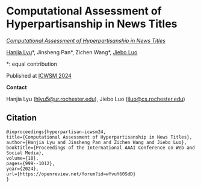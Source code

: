 # Computational Assessment of Hyperpartisanship in News Titles

[*Computational Assessment of Hyperpartisanship in News Titles*](https://arxiv.org/abs/2301.06270)

[Hanjia Lyu](https://brucelyu17.github.io/)\*, Jinsheng Pan\*, Zichen Wang\*, [Jiebo Luo](https://www.cs.rochester.edu/u/jluo/)  

*: equal contribution

Published at [ICWSM 2024](https://www.icwsm.org/2024/index.html/)

**Contact**

Hanjia Lyu (hlyu5@ur.rochester.edu), Jiebo Luo (jluo@cs.rochester.edu)


## Citation
```
@inproceedings{hyperpartisan-icwsm24,
title={Computational Assessment of Hyperpartisanship in News Titles},
author={Hanjia Lyu and Jinsheng Pan and Zichen Wang and Jiebo Luo},
booktitle={Proceedings of the International AAAI Conference on Web and Social Media},
volume={18},
pages={999--1012},
year={2024},
url={https://openreview.net/forum?id=wYvuY60SdD}
}
```